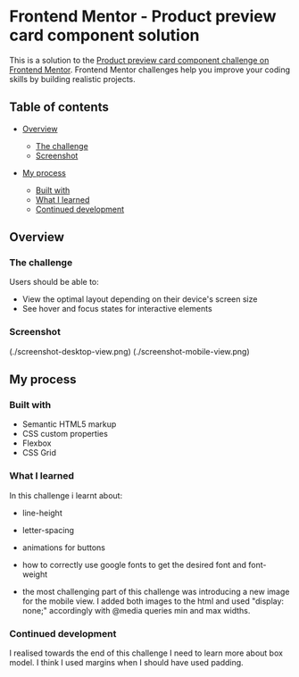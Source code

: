 # Frontend Mentor - Product preview card component solution

This is a solution to the [Product preview card component challenge on Frontend Mentor](https://www.frontendmentor.io/challenges/product-preview-card-component-GO7UmttRfa). Frontend Mentor challenges help you improve your coding skills by building realistic projects. 

## Table of contents

- [Overview](#overview)
  - [The challenge](#the-challenge)
  - [Screenshot](#screenshot)

- [My process](#my-process)
  - [Built with](#built-with)
  - [What I learned](#what-i-learned)
  - [Continued development](#continued-development)

## Overview

### The challenge

Users should be able to:

- View the optimal layout depending on their device's screen size
- See hover and focus states for interactive elements

### Screenshot

(./screenshot-desktop-view.png)
(./screenshot-mobile-view.png)

## My process

### Built with

- Semantic HTML5 markup
- CSS custom properties
- Flexbox
- CSS Grid

### What I learned

In this challenge i learnt about:
- line-height
- letter-spacing
- animations for buttons
- how to correctly use google fonts to get the desired font and font-weight

- the most challenging part of this challenge was introducing a new image for the mobile view. I added both images to the html and used "display: none;" accordingly with @media queries min and max widths.

### Continued development

I realised towards the end of this challenge I need to learn more about box model. I think I used margins when I should have used padding.